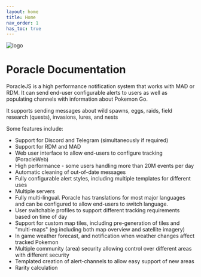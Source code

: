 ```yaml
---
layout: home
title: Home
nav_order: 1
has_toc: true
---
```


![logo](assets/PoracleJSWiki.png)
# Poracle Documentation

PoracleJS is a high performance notification system that works with MAD or RDM.  It can send 
end-user configurable alerts to users as well as populating channels with information about Pokemon Go.

It supports sending messages about wild spawns, eggs, raids, field research (quests), invasions, lures, and nests

Some features include:
* Support for Discord and Telegram (simultaneously if required)
* Support for RDM and MAD
* Web user interface to allow end-users to configure tracking (PoracleWeb)
* High performance - some users handling more than 20M events per day
* Automatic cleaning of out-of-date messages
* Fully configurable alert styles, including multiple templates for different uses
* Multiple servers
* Fully multi-lingual. Poracle has translations for most major languages and can be configured to allow end-users
    to switch language.
* User switchable profiles to support different tracking requirements based on time of day
* Support for custom map tiles, including pre-generation of tiles and "multi-maps" (eg including both map overview and satellite imagery)
* In game weather forecast, and notification when weather changes affect tracked Pokemon
* Multiple community (area) security allowing control over different areas with different security
* Templated creation of alert-channels to allow easy support of new areas
* Rarity calculation 
